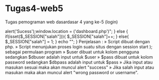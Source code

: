 # Tugas4-web5
Tugas pemograman web dasardasar 4 yang ke-5 (login)

<?php
session_start();
$user = $_POST["usr"];
$pass = $_POST["pass"];
//==============================
$dbuser = "admin";
$dbpass = "admin";
//==============================
if($user == $dbuser && $pass == $dbpass){
	echo "<script>alert('Sucess');window.location = ('dashboard.php')</script>";
} else {
    if(isset($_SESSION["salah"])){
        $_SESSION["salah"]++;
    } else{
        $_SESSION["salah"] = 1;
    }
    echo "<script>alert('Wrong password or username'); window.location = ('index.php')</script>";
}

Penjelasan :
» Script dibuat dengan php.
» Script menunjukan proses login suatu situs dengan session start ); sebagai permulaan program
» $user dibuat untuk kolom pengguna sedangkan $dbuser adalah input untuk $user
» $pass dibuat untuk kolom password sedangkan $dbpass adalah input untuk $pass
» Jika input atau masukan sesuai maka akan muncul alert "success"
» Jika salah input atau masukan maka akan muncul alert "wrong password or username".
